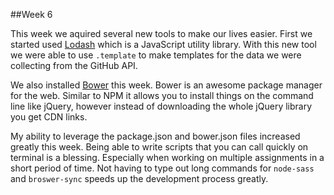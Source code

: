 ##Week 6

This week we aquired several new tools to make our lives easier. First we started used [Lodash](https://lodash.com/) which is a JavaScript utility library. With this new tool we were able to use `.template` to make templates for the data we were collecting from the GitHub API. 

We also installed [Bower](http://bower.io/) this week. Bower is an awesome package manager for the web. Similar to NPM it allows you to install things on the command line like jQuery, however instead of downloading the whole jQuery library you get CDN links. 

My ability to leverage the package.json and bower.json files increased greatly this week. Being able to write scripts that you can call quickly on terminal is a blessing. Especially when working on multiple assignments in a short period of time. Not having to type out long commands for `node-sass` and `broswer-sync` speeds up the development process greatly.





